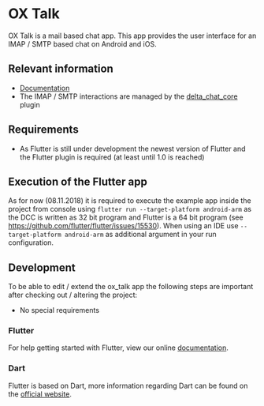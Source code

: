 # OX Talk

OX Talk is a mail based chat app. This app provides the user interface for an IMAP / SMTP based chat on Android and iOS.

## Relevant information
- [Documentation](https://confluence-public.open-xchange.com/display/COIPublic/OX+Talk+Mobile+App)
- The IMAP / SMTP interactions are managed by the [delta_chat_core](https://gitlab.open-xchange.com/mobile/talk/tree/develop/delta_chat_core) plugin

## Requirements
- As Flutter is still under development the newest version of Flutter and the Flutter plugin is required (at least until 1.0 is reached)

## Execution of the Flutter app
As for now (08.11.2018) it is required to execute the example app inside the project from console using ```flutter run --target-platform android-arm``` as the DCC is written as 32 bit program and Flutter is a 
64 bit program (see https://github.com/flutter/flutter/issues/15530). When using an IDE use ```--target-platform android-arm``` as additional argument in your run configuration.

## Development
To be able to edit / extend the ox_talk app the following steps are important after checking out / altering the project:
- No special requirements

### Flutter 

For help getting started with Flutter, view our online [documentation](https://flutter.io/).

### Dart

Flutter is based on Dart, more information regarding Dart can be found on the [official website](https://www.dartlang.org/).
